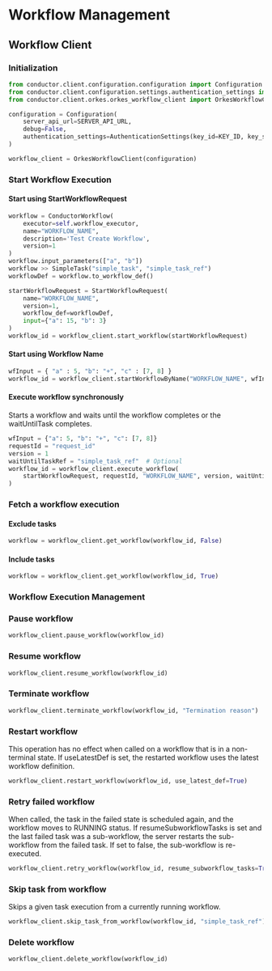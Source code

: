 # Workflow Management

## Workflow Client

### Initialization
```python
from conductor.client.configuration.configuration import Configuration
from conductor.client.configuration.settings.authentication_settings import AuthenticationSettings
from conductor.client.orkes.orkes_workflow_client import OrkesWorkflowClient

configuration = Configuration(
    server_api_url=SERVER_API_URL,
    debug=False,
    authentication_settings=AuthenticationSettings(key_id=KEY_ID, key_secret=KEY_SECRET)
)

workflow_client = OrkesWorkflowClient(configuration)
```

### Start Workflow Execution

#### Start using StartWorkflowRequest

```python
workflow = ConductorWorkflow(
    executor=self.workflow_executor,
    name="WORKFLOW_NAME",
    description='Test Create Workflow',
    version=1
)
workflow.input_parameters(["a", "b"])
workflow >> SimpleTask("simple_task", "simple_task_ref")
workflowDef = workflow.to_workflow_def()

startWorkflowRequest = StartWorkflowRequest(
    name="WORKFLOW_NAME",
    version=1,
    workflow_def=workflowDef,
    input={"a": 15, "b": 3}
)
workflow_id = workflow_client.start_workflow(startWorkflowRequest)
```

#### Start using Workflow Name
```python
wfInput = { "a" : 5, "b": "+", "c" : [7, 8] }
workflow_id = workflow_client.startWorkflowByName("WORKFLOW_NAME", wfInput)
```

#### Execute workflow synchronously
Starts a workflow and waits until the workflow completes or the waitUntilTask completes.

```python
wfInput = {"a": 5, "b": "+", "c": [7, 8]}
requestId = "request_id"
version = 1
waitUntilTaskRef = "simple_task_ref"  # Optional
workflow_id = workflow_client.execute_workflow(
    startWorkflowRequest, requestId, "WORKFLOW_NAME", version, waitUntilTaskRef
)
```

### Fetch a workflow execution

#### Exclude tasks

```python
workflow = workflow_client.get_workflow(workflow_id, False)
```

#### Include tasks

```python
workflow = workflow_client.get_workflow(workflow_id, True)
```

### Workflow Execution Management

### Pause workflow

```python
workflow_client.pause_workflow(workflow_id)
```

### Resume workflow

```python
workflow_client.resume_workflow(workflow_id)
```

### Terminate workflow

```python
workflow_client.terminate_workflow(workflow_id, "Termination reason")
```

### Restart workflow
This operation has no effect when called on a workflow that is in a non-terminal state. If useLatestDef is set, the restarted workflow uses the latest workflow definition.

```python
workflow_client.restart_workflow(workflow_id, use_latest_def=True)
```

### Retry failed workflow
When called, the task in the failed state is scheduled again, and the workflow moves to RUNNING status. If resumeSubworkflowTasks is set and the last failed task was a sub-workflow, the server restarts the sub-workflow from the failed task. If set to false, the sub-workflow is re-executed.

```python
workflow_client.retry_workflow(workflow_id, resume_subworkflow_tasks=True)
```

### Skip task from workflow
Skips a given task execution from a currently running workflow.

```python
workflow_client.skip_task_from_workflow(workflow_id, "simple_task_ref")
```

### Delete workflow

```python
workflow_client.delete_workflow(workflow_id)
```

